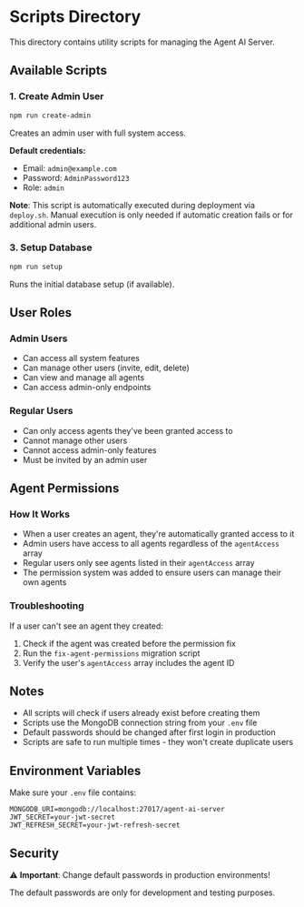# Scripts Directory

This directory contains utility scripts for managing the Agent AI Server.

## Available Scripts

### 1. Create Admin User
```bash
npm run create-admin
```
Creates an admin user with full system access.

**Default credentials:**
- Email: `admin@example.com`
- Password: `AdminPassword123`
- Role: `admin`

**Note**: This script is automatically executed during deployment via `deploy.sh`. Manual execution is only needed if automatic creation fails or for additional admin users.



### 3. Setup Database
```bash
npm run setup
```
Runs the initial database setup (if available).


## User Roles

### Admin Users
- Can access all system features
- Can manage other users (invite, edit, delete)
- Can view and manage all agents
- Can access admin-only endpoints

### Regular Users
- Can only access agents they've been granted access to
- Cannot manage other users
- Cannot access admin-only features
- Must be invited by an admin user

## Agent Permissions

### How It Works
- When a user creates an agent, they're automatically granted access to it
- Admin users have access to all agents regardless of the `agentAccess` array
- Regular users only see agents listed in their `agentAccess` array
- The permission system was added to ensure users can manage their own agents

### Troubleshooting
If a user can't see an agent they created:
1. Check if the agent was created before the permission fix
2. Run the `fix-agent-permissions` migration script
3. Verify the user's `agentAccess` array includes the agent ID

## Notes

- All scripts will check if users already exist before creating them
- Scripts use the MongoDB connection string from your `.env` file
- Default passwords should be changed after first login in production
- Scripts are safe to run multiple times - they won't create duplicate users

## Environment Variables

Make sure your `.env` file contains:
```env
MONGODB_URI=mongodb://localhost:27017/agent-ai-server
JWT_SECRET=your-jwt-secret
JWT_REFRESH_SECRET=your-jwt-refresh-secret
```

## Security

⚠️ **Important**: Change default passwords in production environments!

The default passwords are only for development and testing purposes. 